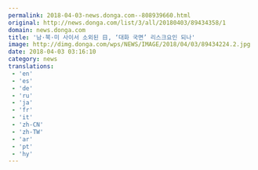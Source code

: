 ```yaml
---
permalink: 2018-04-03-news.donga.com--808939660.html
original: http://news.donga.com/list/3/all/20180403/89434358/1
domain: news.donga.com
title: '남·북·미 사이서 소외된 日, ‘대화 국면’ 리스크요인 되나'
image: http://dimg.donga.com/wps/NEWS/IMAGE/2018/04/03/89434224.2.jpg
date: 2018-04-03 03:16:10
category: news
translations: 
 - 'en'
 - 'es'
 - 'de'
 - 'ru'
 - 'ja'
 - 'fr'
 - 'it'
 - 'zh-CN'
 - 'zh-TW'
 - 'ar'
 - 'pt'
 - 'hy'
---
```


